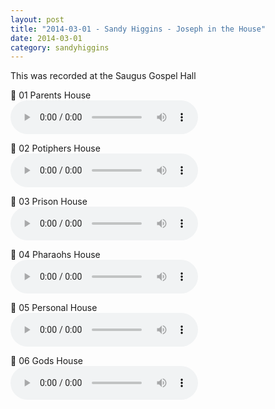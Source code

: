 ```yaml
---
layout: post
title: "2014-03-01 - Sandy Higgins - Joseph in the House"
date: 2014-03-01
category: sandyhiggins
---
```


This was recorded at the Saugus Gospel Hall <br>

<p>
🎵 01 Parents House <br>
<audio controls>
  <source src="https://archive.org/download/sandy-higgins-ministry-messages/2014-03-01%20-%20Sandy%20Higgins%20-%20Saugus%20Gospel%20Hall%20-%20Joseph%20in%20the%20House/Joseph-in-the-House01-Parents-House-Sandy-Higgins.mp3" type="audio/mpeg">
  Your browser does not support the audio element.
</audio>
</p>
<p>
🎵 02 Potiphers House <br>
<audio controls>
  <source src="https://archive.org/download/sandy-higgins-ministry-messages/2014-03-01%20-%20Sandy%20Higgins%20-%20Saugus%20Gospel%20Hall%20-%20Joseph%20in%20the%20House/Joseph-in-the-House02-Potiphers-House-Sandy-Higgins.mp3" type="audio/mpeg">
  Your browser does not support the audio element.
</audio>
</p>
<p>
🎵 03 Prison House <br>
<audio controls>
  <source src="https://archive.org/download/sandy-higgins-ministry-messages/2014-03-01%20-%20Sandy%20Higgins%20-%20Saugus%20Gospel%20Hall%20-%20Joseph%20in%20the%20House/Joseph-in-the-House03-Prison-House-Sandy-Higgins.mp3" type="audio/mpeg">
  Your browser does not support the audio element.
</audio>
</p>
<p>
🎵 04 Pharaohs House <br>
<audio controls>
  <source src="https://archive.org/download/sandy-higgins-ministry-messages/2014-03-01%20-%20Sandy%20Higgins%20-%20Saugus%20Gospel%20Hall%20-%20Joseph%20in%20the%20House/Joseph-in-the-House04-Pharaohs-House-Sandy-Higgins.mp3" type="audio/mpeg">
  Your browser does not support the audio element.
</audio>
</p>
<p>
🎵 05 Personal House <br>
<audio controls>
  <source src="https://archive.org/download/sandy-higgins-ministry-messages/2014-03-01%20-%20Sandy%20Higgins%20-%20Saugus%20Gospel%20Hall%20-%20Joseph%20in%20the%20House/Joseph-in-the-House05-Personal-House-Sandy-Higgins.mp3" type="audio/mpeg">
  Your browser does not support the audio element.
</audio>
</p>
<p>
🎵 06 Gods House <br>
<audio controls>
  <source src="https://archive.org/download/sandy-higgins-ministry-messages/2014-03-01%20-%20Sandy%20Higgins%20-%20Saugus%20Gospel%20Hall%20-%20Joseph%20in%20the%20House/Joseph-in-the-House06-Gods-House-Sandy-Higgins.mp3" type="audio/mpeg">
  Your browser does not support the audio element.
</audio>
</p>
